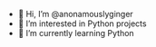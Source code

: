 - 👋 Hi, I’m @anonamouslyginger
- 👀 I’m interested in Python projects
- 🌱 I’m currently learning Python

<!---
anonamouslyginger/anonamouslyginger is a ✨ special ✨ repository because its `README.md` (this file) appears on your GitHub profile.
You can click the Preview link to take a look at your changes.
--->
